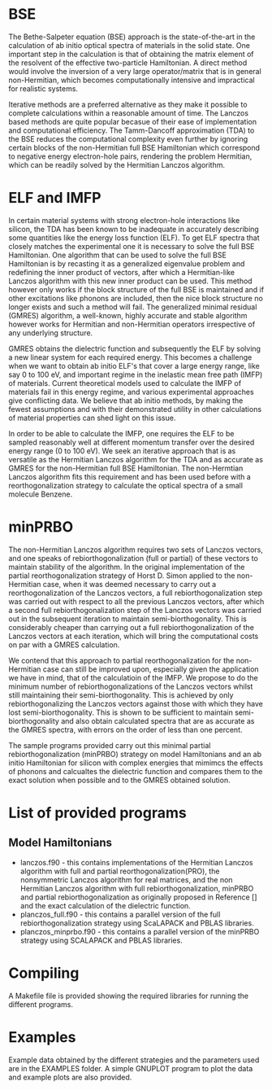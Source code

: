 # BSE
The Bethe-Salpeter equation (BSE) approach is the state-of-the-art in the calculation of ab initio optical spectra of materials in the solid state. One important step in the calculation is that of obtaining the matrix element of the resolvent of the effective two-particle Hamiltonian. A direct method would involve the inversion of a very large operator/matrix that is in general non-Hermitian, which becomes computationally intensive and impractical for realistic systems.

Iterative methods are a preferred alternative as they make it possible to complete calculations within a reasonable amount of time. The Lanczos based methods are quite popular becasue of their ease of implementation and computational efficiency. The Tamm-Dancoff approximation (TDA) to the BSE reduces the computational complexity even further by ignoring certain blocks of the non-Hermitian full BSE Hamiltonian which correspond to negative energy electron-hole pairs, rendering the problem Hermitian, which can be readily solved by the Hermitian Lanczos algorithm.

# ELF and IMFP
In certain material systems with strong electron-hole interactions like silicon, the TDA has been known to be inadequate in accurately describing some quantities like the energy loss function (ELF). To get ELF spectra that closely matches the experimental one it is necessary to solve the full BSE Hamiltonian. One algorithm that can be used to solve the full BSE Hamiltonian is by recasting it as a generalized eigenvalue problem and redefining the inner product of vectors, after which a Hermitian-like Lanczos algorithm with this new inner product can be used. This method however only works if the block structure of the full BSE is maintained and if other excitations like phonons are included, then the nice block structure no longer exists and such a method will fail. The generalized minimal residual (GMRES) algorithm, a well-known, highly accurate and stable algorithm  however works for Hermitian and non-Hermitian operators irrespective of any underlying structure. 

GMRES obtains the dielectric function and subsequently the ELF by solving a new linear system for each required energy. This becomes a challenge when we want to obtain ab initio ELF's that cover a large energy range, like say 0 to 100 eV, and important regime in the inelastic mean free path (IMFP) of materials. Current theoretical models used to calculate the IMFP of materials fail in this energy regime, and various experimental approaches give conflicting data. We believe that ab initio methods, by making the fewest assumptions and with their demonstrated utility in other calculations of material properties can shed light on this issue.

In order to be able to calculate the IMFP, one requires the ELF to be sampled reasonably well at different momentum transfer over the desired energy range (0 to 100 eV). We seek an iterative approach that is as versatile as the Hermitian Lanczos algorithm for the TDA and as accurate as GMRES for the non-Hermitian full BSE Hamiltonian. The non-Hermtian Lanczos algorithm fits this requirement and has been used before with a reorthogonalization strategy to calculate the optical spectra of a small molecule Benzene.

# minPRBO
The non-Hermitian Lanczos algorithm requires two sets of Lanczos vectors, and one speaks of rebiorthogonalization (full or partial) of these vectors to maintain stability of the algorithm. In the original implementation of the partial reorthogonalization strategy of Horst D. Simon applied to the non-Hermitian case, when it was deemed necessary to carry out a reorthogonalization of the Lanczos vectors, a full rebiorthogonalization step was carried out with respect to all the previous Lanczos vectors, after which a second full rebiorthogonalization step of the Lanczos vectors was carried out in the subsequent iteration to maintain semi-biorthogonality. This is considerably cheaper than carrying out a full rebiorthogonalization of the Lanczos vectors at each iteration, which will bring the computational costs on par with a GMRES calculation.

We contend that this approach to partial reorthogonalization for the non-Hermitian case can still be improved upon, especially given the application we have in mind, that of the calculatioin of the IMFP.
We propose to do the minimum number of rebiorthogonalizations of the Lanczos vectors whilst still maintaining their semi-biorthogonality. This is achieved by only rebiorthogonalizing the Lanczos vectors against those with which they have lost semi-biorthogonality. This is shown to be sufficient to maintain semi-biorthogonality and also obtain calculated spectra that are as accurate as the GMRES spectra, with errors on the order of less than one percent.

The sample programs provided carry out this minimal partial rebiorthogonalization (minPRBO) strategy on model Hamiltonians and an ab initio Hamiltonian for silicon with complex energies that mimimcs the effects of phonons and calcualtes the dielectric function and compares them to the exact solution when possible and to the GMRES obtained solution.

# List of provided programs

## Model Hamiltonians
* lanczos.f90 - this contains implementations of the Hermitian Lanczos algorithm with full and partial reorthogonalization(PRO), the nonsymmetric Lanczos algorithm for real matrices, and the non Hermitian Lanczos algorithm with full rebiorthogonalization, minPRBO and partial rebiorthogonalization as originally proposed in Reference [] and the exact calculation of the dielectric function.
* planczos_full.f90 - this contains a parallel version of the full rebiorthogonalization strategy using ScaLAPACK and PBLAS libraries.
* planczos_minprbo.f90 -  this contains a parallel version of the minPRBO strategy using SCALAPACK and PBLAS libraries.

# Compiling
A Makefile file is provided showing the required libraries for running the different programs.

# Examples
Example data obtained by the different strategies and the parameters used are in the EXAMPLES folder. A simple GNUPLOT program to plot the data and example plots are also provided.



